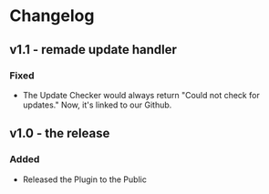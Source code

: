 # Changelog

## v1.1 - remade update handler

### Fixed

* The Update Checker would always return "Could not check for updates." Now, it's linked to our Github.

## v1.0 - the release

### Added

* Released the Plugin to the Public



